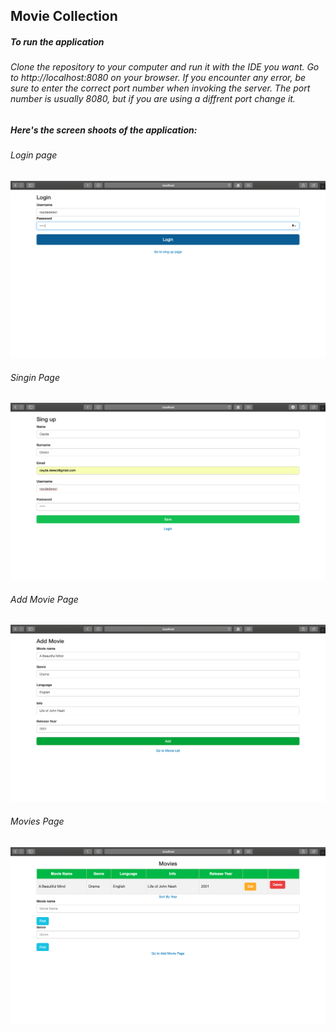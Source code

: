 ## Movie Collection
##### To run the application
###### Clone the repository to your computer and run it with the IDE you want. Go to http://localhost:8080 on your browser. If you encounter any error, be sure to enter the correct port number when invoking the server. The port number is usually 8080, but if you are using a diffrent port change it.

##### Here's the screen shoots of the application:

###### Login page 
![alt text][logo1]

[logo1]: https://github.com/CeydaDereci/MovieCollection/blob/main/ScreenShots/login.png

###### Singin Page
![alt text][logo2]

[logo2]: https://github.com/CeydaDereci/MovieCollection/blob/main/ScreenShots/singup.png

###### Add Movie Page
![alt text][logo3]

[logo3]: https://github.com/CeydaDereci/MovieCollection/blob/main/ScreenShots/addMovie.png

###### Movies Page
![alt text][logo4]

[logo4]: https://github.com/CeydaDereci/MovieCollection/blob/main/ScreenShots/movies.png
